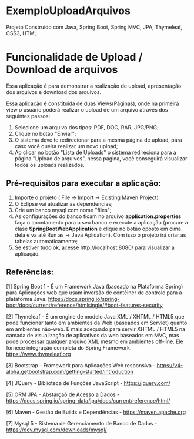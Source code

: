 # ExemploUploadArquivos
Projeto Construído com Java, Spring Boot, Spring MVC, JPA, Thymeleaf, CSS3, HTML

# Funcionalidade de Upload / Download de arquivos

Essa aplicação é para demonstrar a realização de upload, apresentação dos arquivos e download dos arquivos.

Essa aplicação é constituída de duas Views(Páginas), onde na primeira view o usuário poderá realizar o upload de um arquivo através dos seguintes passos: 

1. Selecione um arquivo dos tipos: PDF, DOC, RAR, JPG/PNG; 
2. Clique no botão "Enviar";
4. O sistema deve te redirecionar para a mesma página de upload, para caso você queira realizar um novo upload; 
5. Ao clicar no botão "Lista de Uploads" o sistema redireciona para a página "Upload de arquivos", nessa página, você conseguirá visualizar todos os uploads realizados.

## Pré-requisitos para executar a aplicação:

1. Importe o projeto ( File -> Import -> Existing Maven Project)
2. O Eclipse vai atualizar as dependencias;
3. Crie um banco mysql com nome "files";
4. As configurações do banco ficam no arquivo **application.properties** faça o apontamento para o seu banco e
execute a aplicação (procure a clase **SpringBootWebApplication** e clique no botão oposto em cima dela e va até Run as -> Java Aplication). Com isso o projeto irá criar as tabelas automaticamente;
5. Se estiver tudo ok, acesse http://localhost:8080/ para visualizar a aplicação.

## Referências:

[1] Spring Boot 1 - É um Framework Java (baseado na Plataforma Spring) para Aplicações web que usam inversão de contêiner de controle para a plataforma Java. https://docs.spring.io/spring-boot/docs/current/reference/htmlsingle/#boot-features-security

[2] Thymeleaf - É um engine de modelo Java XML / XHTML / HTML5 que pode funcionar tanto em ambientes da Web (baseados em Servlet) quanto em ambientes não-web. É mais adequado para servir XHTML / HTML5 na camada de visualização de aplicativos da web baseados em MVC, mas pode processar qualquer arquivo XML mesmo em ambientes off-line. Ele fornece integração completa do Spring Framework. https://www.thymeleaf.org

[3] Bootstrap - Framework para Aplicações Web responsiva - https://v4-alpha.getbootstrap.com/getting-started/introduction

[4] JQuery - Biblioteca de Funções JavaScript - https://jquery.com/

[5] ORM JPA - Abstarçaõ de Acesso a Dados - https://docs.spring.io/spring-data/jpa/docs/current/reference/html/

[6] Maven - Gestão de Builds e Dependências - https://maven.apache.org

[7] Mysql 5 - Sistema de Gerenciamento de Banco de Dados - https://dev.mysql.com/downloads/mysql/
